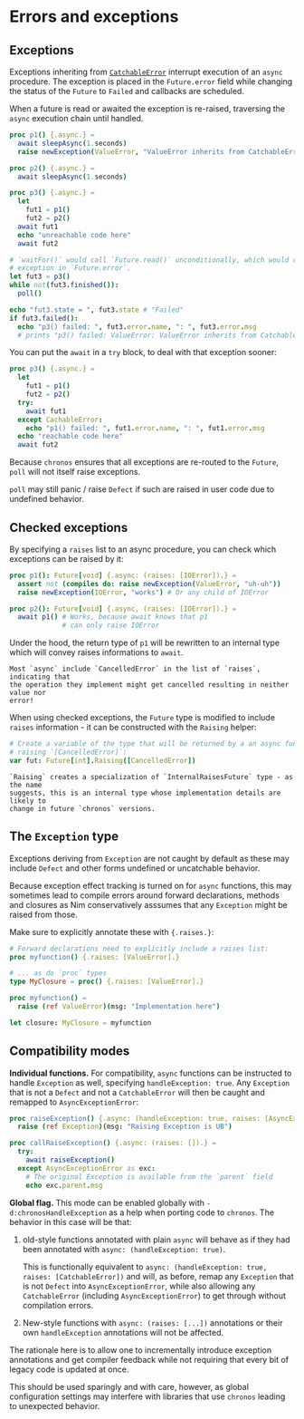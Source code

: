 # Errors and exceptions

<!-- toc -->

## Exceptions

Exceptions inheriting from [`CatchableError`](https://nim-lang.org/docs/system.html#CatchableError)
interrupt execution of an `async` procedure. The exception is placed in the
`Future.error` field while changing the status of the `Future` to `Failed`
and callbacks are scheduled.

When a future is read or awaited the exception is re-raised, traversing the
`async` execution chain until handled.

```nim
proc p1() {.async.} =
  await sleepAsync(1.seconds)
  raise newException(ValueError, "ValueError inherits from CatchableError")

proc p2() {.async.} =
  await sleepAsync(1.seconds)

proc p3() {.async.} =
  let
    fut1 = p1()
    fut2 = p2()
  await fut1
  echo "unreachable code here"
  await fut2

# `waitFor()` would call `Future.read()` unconditionally, which would raise the
# exception in `Future.error`.
let fut3 = p3()
while not(fut3.finished()):
  poll()

echo "fut3.state = ", fut3.state # "Failed"
if fut3.failed():
  echo "p3() failed: ", fut3.error.name, ": ", fut3.error.msg
  # prints "p3() failed: ValueError: ValueError inherits from CatchableError"
```

You can put the `await` in a `try` block, to deal with that exception sooner:

```nim
proc p3() {.async.} =
  let
    fut1 = p1()
    fut2 = p2()
  try:
    await fut1
  except CachableError:
    echo "p1() failed: ", fut1.error.name, ": ", fut1.error.msg
  echo "reachable code here"
  await fut2
```

Because `chronos` ensures that all exceptions are re-routed to the `Future`,
`poll` will not itself raise exceptions.

`poll` may still panic / raise `Defect` if such are raised in user code due to
undefined behavior.

## Checked exceptions

By specifying a `raises` list to an async procedure, you can check which
exceptions can be raised by it:

```nim
proc p1(): Future[void] {.async: (raises: [IOError]).} =
  assert not (compiles do: raise newException(ValueError, "uh-uh"))
  raise newException(IOError, "works") # Or any child of IOError

proc p2(): Future[void] {.async, (raises: [IOError]).} =
  await p1() # Works, because await knows that p1
             # can only raise IOError
```

Under the hood, the return type of `p1` will be rewritten to an internal type
which will convey raises informations to `await`.

```admonition note
Most `async` include `CancelledError` in the list of `raises`, indicating that
the operation they implement might get cancelled resulting in neither value nor
error!
```

When using checked exceptions, the `Future` type is modified to include
`raises` information - it can be constructed with the `Raising` helper:

```nim
# Create a variable of the type that will be returned by a an async function
# raising `[CancelledError]`:
var fut: Future[int].Raising([CancelledError])
```

```admonition note
`Raising` creates a specialization of `InternalRaisesFuture` type - as the name
suggests, this is an internal type whose implementation details are likely to
change in future `chronos` versions.
```

## The `Exception` type

Exceptions deriving from `Exception` are not caught by default as these may
include `Defect` and other forms undefined or uncatchable behavior.

Because exception effect tracking is turned on for `async` functions, this may
sometimes lead to compile errors around forward declarations, methods and
closures as Nim conservatively asssumes that any `Exception` might be raised
from those.

Make sure to explicitly annotate these with `{.raises.}`:

```nim
# Forward declarations need to explicitly include a raises list:
proc myfunction() {.raises: [ValueError].}

# ... as do `proc` types
type MyClosure = proc() {.raises: [ValueError].}

proc myfunction() =
  raise (ref ValueError)(msg: "Implementation here")

let closure: MyClosure = myfunction
```
## Compatibility modes

**Individual functions.** For compatibility, `async` functions can be instructed
to handle `Exception` as well, specifying `handleException: true`. Any
`Exception` that is not a `Defect` and not a `CatchableError` will then be
caught and remapped to `AsyncExceptionError`:

```nim
proc raiseException() {.async: (handleException: true, raises: [AsyncExceptionError]).} =
  raise (ref Exception)(msg: "Raising Exception is UB")

proc callRaiseException() {.async: (raises: []).} =
  try:
    await raiseException()
  except AsyncExceptionError as exc:
    # The original Exception is available from the `parent` field
    echo exc.parent.msg
```

**Global flag.**  This mode can be enabled globally with
`-d:chronosHandleException` as a help when porting code to `chronos`. The
behavior in this case will be that:

1. old-style functions annotated with plain `async` will behave as if they had
   been annotated with `async: (handleException: true)`.

   This is functionally equivalent to
   `async: (handleException: true, raises: [CatchableError])` and will, as
   before, remap any `Exception` that is not `Defect` into
   `AsyncExceptionError`, while also allowing any `CatchableError` (including
   `AsyncExceptionError`) to get through without compilation errors.

2. New-style functions with `async: (raises: [...])` annotations or their own
   `handleException` annotations will not be affected.

The rationale here is to allow one to incrementally introduce exception
annotations and get compiler feedback while not requiring that every bit of
legacy code is updated at once.

This should be used sparingly and with care, however, as global configuration
settings may interfere with libraries that use `chronos` leading to unexpected
behavior.
